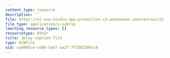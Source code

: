 ```yaml
---
content_type: resource
description: ''
file: https://ol-ocw-studio-app-production.s3.amazonaws.com/courses/22-01-introduction-to-nuclear-engineering-and-ionizing-radiation-fall-2016/cad095cece895ae7aa2f7f3302586cc0_YLp8RziRbpg.vtt
file_type: application/x-subrip
learning_resource_types: []
resourcetype: Other
title: 3play caption file
type: OCWFile
uid: cad095ce-ce89-5ae7-aa2f-7f3302586cc0
---
```

